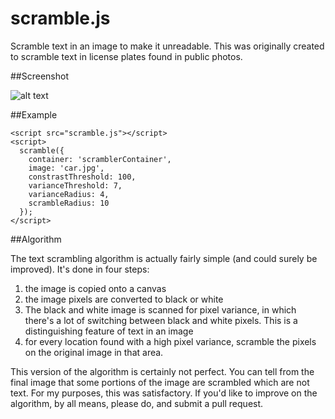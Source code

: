 scramble.js
=========

Scramble text in an image to make it unreadable.  This was originally created to scramble text in license plates found in public photos.

##Screenshot

![alt text][logo]

[logo]: https://raw.github.com/ericdrowell/scrambler/master/screenshot.png "scrambler.js screenshot"

##Example
    <div id="scramberContainer"></div>
    
    <script src="scramble.js"></script>
    <script>
      scramble({
        container: 'scramblerContainer',
        image: 'car.jpg',
        constrastThreshold: 100,
        varianceThreshold: 7,
        varianceRadius: 4,
        scrambleRadius: 10
      });
    </script>

##Algorithm

The text scrambling algorithm is actually fairly simple (and could surely be improved).  It's done in four steps:

1. the image is copied onto a canvas
2. the image pixels are converted to black or white
3. The black and white image is scanned for pixel variance, in which there's a lot of switching between black and white pixels.  This is a distinguishing feature of text in an image
4. for every location found with a high pixel variance, scramble the pixels on the original image in that area.

This version of the algorithm is certainly not perfect.  You can tell from the final image that some portions of the image are scrambled which are not text.  For my purposes, this was satisfactory.  If you'd like to improve on the algorithm, by all means, please do, and submit a pull request.


